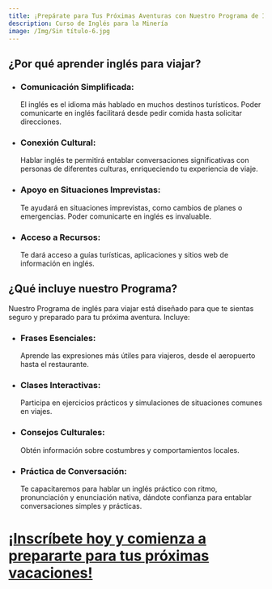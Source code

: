 ```yaml
---
title: ¡Prepárate para Tus Próximas Aventuras con Nuestro Programa de Inglés para Viajar!
description: Curso de Inglés para la Minería
image: /Img/Sin título-6.jpg
---
```


## ¿Por qué aprender inglés para viajar?

-   ### **Comunicación Simplificada**:
    El inglés es el idioma más hablado en muchos destinos turísticos. Poder comunicarte en inglés facilitará desde pedir comida hasta solicitar direcciones.
-   ### **Conexión Cultural**:
    Hablar inglés te permitirá entablar conversaciones significativas con personas de diferentes culturas, enriqueciendo tu experiencia de viaje.
-   ### **Apoyo en Situaciones Imprevistas**:
    Te ayudará en situaciones imprevistas, como cambios de planes o emergencias. Poder comunicarte en inglés es invaluable.
-   ### **Acceso a Recursos**:
    Te dará acceso a guías turísticas, aplicaciones y sitios web de información en inglés.

## ¿Qué incluye nuestro Programa?

Nuestro Programa de inglés para viajar está diseñado para que te sientas seguro y preparado para tu próxima aventura. Incluye:

-   ### **Frases Esenciales**:
    Aprende las expresiones más útiles para viajeros, desde el aeropuerto hasta el restaurante.
-   ### **Clases Interactivas**:
    Participa en ejercicios prácticos y simulaciones de situaciones comunes en viajes.
-   ### **Consejos Culturales**:
    Obtén información sobre costumbres y comportamientos locales.
-   ### **Práctica de Conversación**:
    Te capacitaremos para hablar un inglés práctico con ritmo, pronunciación y enunciación nativa, dándote confianza para entablar conversaciones simples y prácticas.

# [**¡Inscríbete hoy y comienza a prepararte para tus próximas vacaciones!**](/#Contacto)
